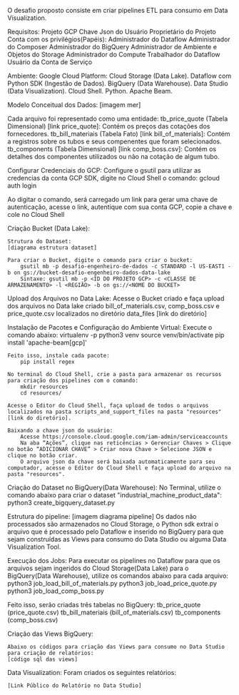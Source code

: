 

O desafio proposto consiste em criar pipelines ETL para consumo em Data Visualization.

Requisitos:
    Projeto GCP
    Chave Json do Usuário Proprietário do Projeto
    Conta com os privilégios(Papéis):
        Administrador do Dataflow
        Administrador do Composer
        Administrador do BigQuery
        Administrador de Ambiente e Objetos do Storage
        Administrador do Compute
        Trabalhador do Dataflow
        Usuário da Conta de Serviço



Ambiente:
    Google Cloud Platform:
        Cloud Storage (Data Lake).
        Dataflow com Python SDK (Ingestão de Dados).
        BigQuery (Data Warehouse).
        Data Studio (Data Visualization).
        Cloud Shell.
    Python.
    Apache Beam.



Modelo Conceitual dos Dados:
[imagem mer]

Cada arquivo foi representado como uma entidade:
tb_price_quote (Tabela Dimensional) [link price_quote]: Contém os preços das cotações dos fornecedores.
tb_bill_materiais (Tabela Fato) [link bill_of_materials]: Contém a registros sobre os tubos e seus compenentes que foram selecionados.
tb_components (Tabela Dimensional) [link comp_boss.csv]: Contém os detalhes dos componentes utilizados ou não na cotação de algum tubo.



Configurar Credenciais do GCP:
    Configure o gsutil para utilizar as credencias da conta GCP SDK, digite no Cloud Shell o comando:
    gcloud auth login

Ao digitar o comando, será carregado um link para gerar uma chave de autenticação, acesse o link, autentique com sua conta GCP, copie a chave e cole no Cloud Shell



Criação Bucket (Data Lake):

    Strutura do Dataset:
    [diagrama estrutura dataset]

    Para criar o Bucket, digite o comando para criar o bucket:
        gsutil mb -p desafio-engenheiro-de-dados -c STANDARD -l US-EAST1 -b on gs://bucket-desafio-engenheiro-dados-data-lake
        Sintaxe: gsutil mb -p <ID DO PROJETO GCP> -c <CLASSE DE ARMAZENAMENTO> -l <REGIÃO> -b on gs://<NOME DO BUCKET>



Upload dos Arquivos no Data Lake:
    Acesse o Bucket criado e faça upload dos arquivos no Data lake criado bill_of_materials.csv, comp_boss.csv e price_quote.csv localizados no diretório data_files [link do diretório]

Instalação de Pacotes e Configuração do Ambiente Virtual:
    Execute o comando abaixo:
        virtualenv -p python3 venv 
        source venv/bin/activate 
        pip install 'apache-beam[gcp]' 

    Feito isso, instale cada pacote:
        pip install regex

    No terminal do Cloud Shell, crie a pasta para armazenar os recursos para criação dos pipelines com o comando:
        mkdir resources
        cd resources/

    Acesse o Editor do Cloud Shell, faça upload de todos o arquivos localizados na pasta scripts_and_support_files na pasta "resources" [link do diretório].

    Baixando a chave json do usuário:
        Acesse https://console.cloud.google.com/iam-admin/serviceaccounts 
        Na aba “Ações”, clique nas reticências > Gerenciar Chaves > Clique no botão “ADICIONAR CHAVE” > Criar nova Chave > Selecione JSON e clique no botão criar.
        O arquivo json da chave será baixada automaticamente para seu computador, acesse o Editor do Cloud Shell e faça upload do arquivo na pasta "resources".


Criação do Dataset no BigQuery(Data Warehouse):
    No Terminal, utilize o comando abaixo para criar o dataset "industrial_machine_product_data":
    python3 create_bigquery_dataset.py



Estrutura do pipeline:
    [imagem diagrama pipeline]
    Os dados não processados são armazenados no Cloud Storage, o Python sdk extraí o arquivo que é processado pelo Dataflow e inserido no BigQuery para que sejam construídas as Views para consumo do Data Studio ou alguma Data Visualization Tool.



Execução dos Jobs:
    Para executar os pipelines no Dataflow para que os arquivos sejam ingeridos do Cloud Storage(Data Lake) para o BigQuery(Data Warehouse), utilize os comandos abaixo para cada arquivo:
        python3 job_load_bill_of_materials.py
        python3 job_load_price_quote.py
        python3 job_load_comp_boss.py

Feito isso, serão criadas três tabelas no BigQuery:
    tb_price_quote (price_quote.csv)
    tb_bill_materiais (bill_of_materials.csv)
    tb_components (comp_boss.csv)

    

Criação das Views BigQuery:

    Abaixo os códigos para criação das Views para consumo no Data Studio para criação de relatórios:
    [código sql das views]



Data Visualization:
    Foram criados os seguintes relatórios:

    [Link Público do Relatório no Data Studio]

